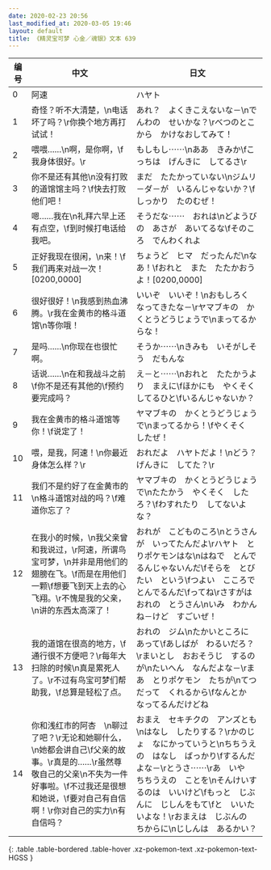 ```yaml
---
date: 2020-02-23 20:56
last_modified_at: 2020-03-05 19:46
layout: default
title: 《精灵宝可梦 心金／魂银》文本 639
---
```

| 编号 | 中文 | 日文 |
| ---- | ---- | ---- |
| 0 | 阿速 | ハヤト |
| 1 | 奇怪？听不大清楚，\n电话坏了吗？\r你换个地方再打试试！ | あれ？　よくきこえないな－\nでんわの　せいかな？\rべつのとこから　かけなおしてみて！ |
| 2 | 喂喂……\n啊，是你啊，\f我身体很好。\r | もしもし⋯⋯\nああ　きみか\fこっちは　げんきに　してるさ\r |
| 3 | 你不是还有其他\n没有打败的道馆馆主吗？\f快去打败他们吧！ | まだ　たたかっていない\nジムリ－ダ－が　いるんじゃないか？\fしっかり　たのむぜ！ |
| 4 | 嗯……我在\n礼拜六早上还有点空，\f到时候打电话给我吧。 | そうだな⋯⋯　おれは\nどようびの　あさが　あいてるな\fそのころ　でんわくれよ |
| 5 | 正好我现在很闲，\n来！\f我们再来对战一次！[0200,0000] | ちょうど　ヒマ　だったんだ\nなあ！\fおれと　また　たたかおうよ！[0200,0000] |
| 6 | 很好很好！\n我感到热血沸腾。\r我在金黄市的格斗道馆\n等你哦！ | いいぞ　いいぞ！\nおもしろく　なってきたな－\rヤマブキの　かくとうどうじょうで\nまってるからな！ |
| 7 | 是吗……\n你现在也很忙啊。　 | そうか⋯⋯\nきみも　いそがしそう　だもんな |
| 8 | 话说……\n在和我战斗之前\f你不是还有其他的\f预约要完成吗？ | え－と⋯⋯\nおれと　たたかうより　まえに\fほかにも　やくそく　してるひと\fいるんじゃないか？ |
| 9 | 我在金黄市的格斗道馆等你！\f说定了！ | ヤマブキの　かくとうどうじょうで\nまってるから！\fやくそく　したぜ！ |
| 10 | 喂，是我，阿速！\n你最近身体怎么样？\r | おれだよ　ハヤトだよ！\nどう？　げんきに　してた？\r |
| 11 | 我们不是约好了在金黄市的\n格斗道馆对战的吗？\f难道你忘了？ | ヤマブキの　かくとうどうじょうで\nたたかう　やくそく　したろ？\fわすれたり　してないよな？ |
| 12 | 在我小的时候，\n我父亲曾和我说过，\r阿速，所谓鸟宝可梦，\n并非是用他们的翅膀在飞。\f而是在用他们一颗\f想要飞到天上去的心飞翔。\r不愧是我的父亲，\n讲的东西太高深了！ | おれが　こどものころ\nとうさんが　いってたんだよ\rハヤト　とりポケモンはな\nはねで　とんでるんじゃないんだ\fそらを　とびたい　という\fつよい　こころで　とんでるんだ\fってね\rさすがは　おれの　とうさん\nいみ　わかんね－けど　すごいぜ！ |
| 13 | 我的道馆在很高的地方，\f通行很不方便吧？\r每年大扫除的时候\n真是累死人了。\r不过有鸟宝可梦们帮助我，\f总算是轻松了点。 | おれの　ジム\nたかいところに　あって\fあしばが　わるいだろ？\rまいとし　おおそうじ　するのが\nたいへん　なんだよな－\rまあ　とりポケモン　たちが\nてつだって　くれるから\fなんとか　なってるんだけどね |
| 14 | 你和浅红市的阿杏　\n聊过了吧？\r无论和她聊什么，\n她都会讲自己\f父亲的故事。\r真是的……\r虽然尊敬自己的父亲\n不失为一件好事啦。\f不过我还是很想和她说，\f要对自己有自信啊！\r你对自己的实力\n有自信吗？ | おまえ　セキチクの　アンズとも\nはなし　したりする？\rかのじょ　なにかっていうと\nちちうえの　はなし　ばっかり\fするんだよな－\rとうさ⋯⋯\rあ　いや　ちちうえの　ことを\nそんけいするのは　いいけど\fもっと　じぶんに　じしんをもて\fと　いいたいよな！\rおまえは　じぶんの　ちからに\nじしんは　あるかい？ |
{: .table .table-bordered .table-hover .xz-pokemon-text .xz-pokemon-text-HGSS }